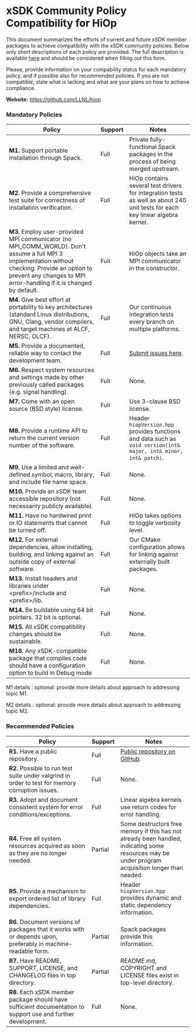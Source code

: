 # xSDK Community Policy Compatibility for HiOp

This document summarizes the efforts of current and future xSDK member packages to achieve compatibility with the xSDK community policies. Below only short descriptions of each policy are provided. The full description is available [here](https://github.com/xsdk-project/xsdk-community-policies)
and should be considered when filling out this form.

Please, provide information on your compability status for each mandatory policy, and if possible also for recommended policies.
If you are not compatible, state what is lacking and what are your plans on how to achieve compliance.

**Website:** https://github.com/LLNL/hiop

### Mandatory Policies

| Policy                 |Support| Notes                   |
|------------------------|-------|-------------------------|
|**M1.** Support portable installation through Spack. |Full| Private fully-functional Spack packages in the process of being merged upstream.|
|**M2.** Provide a comprehensive test suite for correctness of installation verification. |Full| HiOp contains several test drivers for integration tests as well as about 240 unit tests for each key linear algebra kernel.|
|**M3.** Employ user-provided MPI communicator (no MPI_COMM_WORLD). Don't assume a full MPI 3 implementation without checking. Provide an option to prevent any changes to MPI error-handling if it is changed by default. |Full| HiOp objects take an MPI communicator in the constructor. |
|**M4.** Give best effort at portability to key architectures (standard Linux distributions, GNU, Clang, vendor compilers, and target machines at ALCF, NERSC, OLCF). |Full| Our continuous integration tests every branch on multiple platforms. |
|**M5.** Provide a documented, reliable way to contact the development team. |Full| [Submit issues here](https://github.com/LLNL/hiop/issues). |
|**M6.** Respect system resources and settings made by other previously called packages (e.g. signal handling). |Full| None. |
|**M7.** Come with an open source (BSD style) license. |Full| Use 3-clause BSD license. |
|**M8.** Provide a runtime API to return the current version number of the software. |Full| Header `hiopVersion.hpp` provides functions and data such as `void version(int& major, int& minor, int& patch)`. |
|**M9.** Use a limited and well-defined symbol, macro, library, and include file name space. |Full| None. |
|**M10.** Provide an xSDK team accessible repository (not necessarily publicly available). |Full| None. |
|**M11.** Have no hardwired print or IO statements that cannot be turned off. |Full| HiOp takes options to toggle verbosity level. |
|**M12.** For external dependencies, allow installing, building, and linking against an outside copy of external software. |Full| Our CMake configuration allows for linking against externally built packages. |
|**M13.** Install headers and libraries under \<prefix\>/include and \<prefix\>/lib. |Full| None. |
|**M14.** Be buildable using 64 bit pointers. 32 bit is optional. |Full| None. |
|**M15.** All xSDK compatibility changes should be sustainable. |Full| None. |
|**M16.** Any xSDK-compatible package that compiles code should have a configuration option to build in Debug mode. |Full| None. |

M1 details <a id="m1-details"></a>: optional: provide more details about approach to addressing topic M1.

M2 details <a id="m2-details"></a>: optional: provide more details about approach to addressing topic M2.

### Recommended Policies

| Policy                 |Support| Notes                   |
|------------------------|-------|-------------------------|
|**R1.** Have a public repository. |Full| [Public repository on GitHub](https://github.com/LLNL/hiop/). |
|**R2.** Possible to run test suite under valgrind in order to test for memory corruption issues. |Full| None. |
|**R3.** Adopt and document consistent system for error conditions/exceptions. |Full| Linear algebra kernels use return codes for error handling. |
|**R4.** Free all system resources acquired as soon as they are no longer needed. |Partial| Some destructors free memory if this has not already been handled, indicating some resources may be under program acquisition longer than needed. |
|**R5.** Provide a mechanism to export ordered list of library dependencies. |Full| Header `hiopVersion.hpp` provides dynamic and static dependency information. |
|**R6.** Document versions of packages that it works with or depends upon, preferably in machine-readable form.  |Partial| Spack packages provide this information. |
|**R7.** Have README, SUPPORT, LICENSE, and CHANGELOG files in top directory.|Partial| README.md, COPYRIGHT and LICENSE files exist in top-level directory. |
|**R8.** Each xSDK member package should have sufficient documentation to support use and further development.  |Full| None. |
